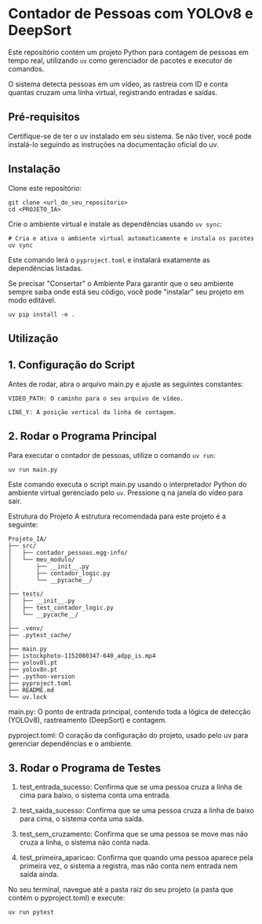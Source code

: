 # Contador de Pessoas com YOLOv8 e DeepSort
Este repositório contém um projeto Python para contagem de pessoas em tempo real, utilizando `uv` como gerenciador de pacotes e executor de comandos.

O sistema detecta pessoas em um vídeo, as rastreia com ID e conta quantas cruzam uma linha virtual, registrando entradas e saídas.

## Pré-requisitos

Certifique-se de ter o uv instalado em seu sistema. Se não tiver, você pode instalá-lo seguindo as instruções na documentação oficial do uv.

## Instalação
Clone este repositório:
```
git clone <url_do_seu_repositorio>
cd <PROJETO_IA>
```

Crie o ambiente virtual e instale as dependências usando `uv sync`:
```
# Cria e ativa o ambiente virtual automaticamente e instala os pacotes
uv sync
```
Este comando lerá o `pyproject.toml` e instalará exatamente as dependências listadas.

Se precisar "Consertar" o Ambiente
Para garantir que o seu ambiente sempre saiba onde está seu código, você pode "instalar" seu projeto em modo editável.
```
uv pip install -e .
```

## Utilização
## 1. Configuração do Script
Antes de rodar, abra o arquivo main.py e ajuste as seguintes constantes:
```
VIDEO_PATH: O caminho para o seu arquivo de vídeo.

LINE_Y: A posição vertical da linha de contagem.
```

## 2. Rodar o Programa Principal
Para executar o contador de pessoas, utilize o comando `uv run`:
```
uv run main.py
```
Este comando executa o script main.py usando o interpretador Python do ambiente virtual gerenciado pelo `uv`. Pressione q na janela do vídeo para sair.

Estrutura do Projeto
A estrutura recomendada para este projeto é a seguinte:
```
Projeto_IA/
├── src/
│   ├── contador_pessoas.egg-info/
│   └── meu_modulo/
│       ├── __init__.py
│       ├── contador_logic.py
│       └── __pycache__/
│
├── tests/
│   ├── __init__.py
│   ├── test_contador_logic.py
│   └── __pycache__/
│
├── .venv/
├── .pytest_cache/
│
├── main.py 
├── istockphoto-1152080347-640_adpp_is.mp4
├── yolov8l.pt
├── yolov8n.pt
├── .python-version
├── pyproject.toml
├── README.md
└── uv.lock
```
main.py: O ponto de entrada principal, contendo toda a lógica de detecção (YOLOv8), rastreamento (DeepSort) e contagem.

pyproject.toml: O coração da configuração do projeto, usado pelo uv para gerenciar dependências e o ambiente.

## 3. Rodar o Programa de Testes

1. test_entrada_sucesso: Confirma que se uma pessoa cruza a linha de cima para baixo, o sistema conta uma entrada.

2. test_saida_sucesso: Confirma que se uma pessoa cruza a linha de baixo para cima, o sistema conta uma saída.

3. test_sem_cruzamento: Confirma que se uma pessoa se move mas não cruza a linha, o sistema não conta nada. 

4. test_primeira_aparicao: Confirma que quando uma pessoa aparece pela primeira vez, o sistema a registra, mas não conta nem entrada nem saída ainda.

No seu terminal, navegue até a pasta raiz do seu projeto (a pasta que contém o pyproject.toml) e execute:
```
uv run pytest
```